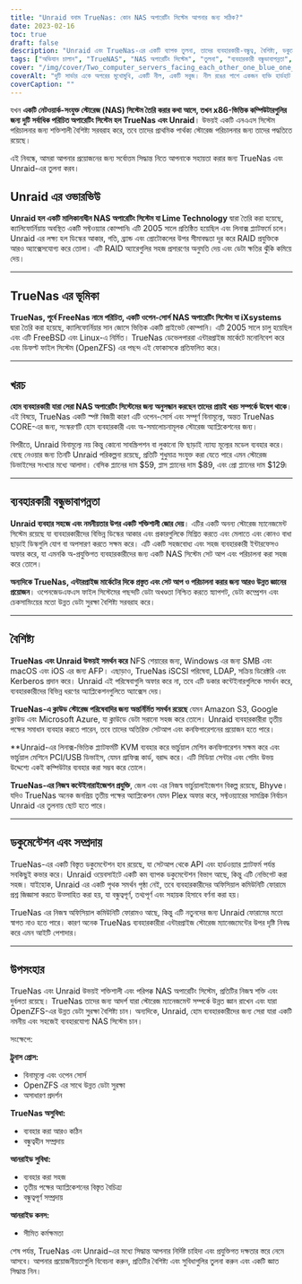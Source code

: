 ```yaml
---
title: "Unraid বনাম TrueNas: কোন NAS অপারেটিং সিস্টেম আপনার জন্য সঠিক?"
date: 2023-02-16
toc: true
draft: false
description: "Unraid এবং TrueNas-এর একটি ব্যাপক তুলনা, তাদের ব্যবহারকারী-বন্ধুত্ব, বৈশিষ্ট্য, ডকুমেন্টেশন এবং সম্প্রদায় সহ, ব্যবহারকারীদের একটি জ্ঞাত সিদ্ধান্ত নিতে সাহায্য করার জন্য যেটি NAS অপারেটিং সিস্টেম তাদের প্রয়োজনের জন্য সর্বোত্তম।"
tags: ["অভিযান চালান", "TrueNAS", "NAS অপারেটিং সিস্টেম", "তুলনা", "ব্যবহারকারী বন্ধুভাবাপন্নতা", "বৈশিষ্ট্য", "ডকুমেন্টেশন", "সম্প্রদায়", "মুক্ত উৎস", "এন্টারপ্রাইজ", "তথ্য সুরক্ষা", "কর্মক্ষমতা", "নমনীয়তা", "ব্যবহার করা সহজ", "তৃতীয় পক্ষের অ্যাপ্লিকেশন", "নেটওয়ার্ক সংযুক্ত সংগ্রহস্থল", "RAID প্রযুক্তি", "স্টোরেজ ম্যানেজমেন্ট", "OpenZFS", "হোম ব্যবহারকারী", "দামের মডেল", "মেঘ স্টোরেজ", "ভার্চুয়ালাইজেশন", "ডকুমেন্টেশন হাব", "কমিউনিটি ফোরাম", "উন্নত ডেটা সুরক্ষা", "পরিপক্ক NAS OS", "কারিগরি দক্ষতা", "আইটি পেশাদার"]
cover: "/img/cover/Two_computer_servers_facing_each_other_one_blue_one_green.png"
coverAlt: "দুটি সার্ভার একে অপরের মুখোমুখি, একটি নীল, একটি সবুজ। নীল রঙের পাশে একজন ব্যক্তি হার্ডহাট এবং সেফটি জ্যাকেট পরে দাঁড়িয়ে আছে। সবুজ পাশে সোফায় বসা একজন ব্যক্তি।"
coverCaption: ""
---
```


যখন **একটি নেটওয়ার্ক-সংযুক্ত স্টোরেজ (NAS) সিস্টেম তৈরি করার কথা আসে, তখন x86-ভিত্তিক কম্পিউটারগুলির জন্য দুটি সর্বাধিক পরিচিত অপারেটিং সিস্টেম হল TrueNas এবং Unraid**। উভয়ই একটি এনএএস সিস্টেম পরিচালনার জন্য শক্তিশালী বৈশিষ্ট্য সরবরাহ করে, তবে তাদের প্রাথমিক পার্থক্য স্টোরেজ পরিচালনার জন্য তাদের পদ্ধতিতে রয়েছে।

এই নিবন্ধে, আমরা আপনার প্রয়োজনের জন্য সর্বোত্তম সিদ্ধান্ত নিতে আপনাকে সহায়তা করার জন্য TrueNas এবং Unraid-এর তুলনা করব।

## Unraid এর ওভারভিউ

**Unraid হল একটি মালিকানাধীন NAS অপারেটিং সিস্টেম যা Lime Technology** দ্বারা তৈরি করা হয়েছে, ক্যালিফোর্নিয়ায় অবস্থিত একটি সফ্টওয়্যার কোম্পানি৷ এটি 2005 সালে প্রতিষ্ঠিত হয়েছিল এবং লিনাক্স প্ল্যাটফর্মে চলে। Unraid এর লক্ষ্য হল ডিস্কের আকার, গতি, ব্র্যান্ড এবং প্রোটোকলের উপর সীমাবদ্ধতা দূর করে RAID প্রযুক্তিকে আরও অ্যাক্সেসযোগ্য করে তোলা। এটি RAID অ্যারেগুলির সহজ প্রসারণের অনুমতি দেয় এবং ডেটা ক্ষতির ঝুঁকি কমিয়ে দেয়।

______

## TrueNas এর ভূমিকা

**TrueNas, পূর্বে FreeNas নামে পরিচিত, একটি ওপেন-সোর্স NAS অপারেটিং সিস্টেম যা iXsystems** দ্বারা তৈরি করা হয়েছে, ক্যালিফোর্নিয়ার সান জোসে ভিত্তিক একটি প্রাইভেট কোম্পানি। এটি 2005 সালে চালু হয়েছিল এবং এটি FreeBSD এবং Linux-এ নির্মিত। TrueNas ডেভেলপাররা এন্টারপ্রাইজ মার্কেটে মনোনিবেশ করে এবং ডিফল্ট ফাইল সিস্টেম (OpenZFS) এর পছন্দ এই ফোকাসকে প্রতিফলিত করে।

______

## খরচ

**হোম ব্যবহারকারী যারা সেরা NAS অপারেটিং সিস্টেমের জন্য অনুসন্ধান করছেন তাদের প্রায়ই খরচ সম্পর্কে উদ্বেগ থাকে**। এই বিষয়ে, TrueNas একটি স্পষ্ট বিজয়ী কারণ এটি ওপেন-সোর্স এবং সম্পূর্ণ বিনামূল্যে, অন্তত TrueNas CORE-এর জন্য, সংস্করণটি হোম ব্যবহারকারী এবং অ-সমালোচনামূলক স্টোরেজ অ্যাপ্লিকেশনের জন্য।

বিপরীতে, Unraid বিনামূল্যে নয় কিন্তু কোনো সাবস্ক্রিপশন বা লুকানো ফি ছাড়াই ন্যায্য মূল্যের মডেল ব্যবহার করে। বেছে নেওয়ার জন্য তিনটি Unraid পরিকল্পনা রয়েছে, প্রতিটি শুধুমাত্র সংযুক্ত করা যেতে পারে এমন স্টোরেজ ডিভাইসের সংখ্যার মধ্যে আলাদা। বেসিক প্ল্যানের দাম $59, প্লাস প্ল্যানের দাম $89, এবং প্রো প্ল্যানের দাম $129৷

______

## ব্যবহারকারী বন্ধুভাবাপন্নতা

**Unraid ব্যবহার সহজে এবং নমনীয়তার উপর একটি শক্তিশালী জোর দেয়**। এটির একটি অনন্য স্টোরেজ ম্যানেজমেন্ট সিস্টেম রয়েছে যা ব্যবহারকারীদের বিভিন্ন ডিস্কের আকার এবং প্রকারগুলিকে মিশ্রিত করতে এবং মেলাতে এবং কোনও বাধা ছাড়াই ডিস্কগুলি যোগ বা অপসারণ করতে সক্ষম করে। এটি একটি সহজবোধ্য এবং সহজ ব্যবহারকারী ইন্টারফেসও অফার করে, যা এমনকি অ-প্রযুক্তিগত ব্যবহারকারীদের জন্য একটি NAS সিস্টেম সেট আপ এবং পরিচালনা করা সহজ করে তোলে।

**অন্যদিকে TrueNas, এন্টারপ্রাইজ মার্কেটের দিকে প্রস্তুত এবং সেট আপ ও পরিচালনা করার জন্য আরও উন্নত জ্ঞানের প্রয়োজন**। ওপেনজেডএফএস ফাইল সিস্টেমের পছন্দটি ডেটা অখণ্ডতা নিশ্চিত করতে স্ন্যাপশট, ডেটা কম্প্রেশন এবং চেকসামিংয়ের মতো উন্নত ডেটা সুরক্ষা বৈশিষ্ট্য সরবরাহ করে।

______

## বৈশিষ্ট্য

**TrueNas এবং Unraid উভয়ই সমর্থন করে** NFS শেয়ারের জন্য, Windows এর জন্য SMB এবং macOS এবং iOS এর জন্য AFP। এছাড়াও, TrueNas iSCSI পরিষেবা, LDAP, সক্রিয় ডিরেক্টরি এবং Kerberos প্রদান করে। Unraid এই পরিষেবাগুলি অফার করে না, তবে এটি ডকার কন্টেইনারগুলিকে সমর্থন করে, ব্যবহারকারীদের বিভিন্ন ধরণের অ্যাপ্লিকেশনগুলিতে অ্যাক্সেস দেয়।

**TrueNas-এ ক্লাউড স্টোরেজ পরিষেবাদির জন্য অন্তর্নির্মিত সমর্থন রয়েছে** যেমন Amazon S3, Google ক্লাউড এবং Microsoft Azure, যা ক্লাউডে ডেটা সরানো সহজ করে তোলে। Unraid ব্যবহারকারীরা তৃতীয় পক্ষের সমাধান ব্যবহার করতে পারেন, তবে তাদের অতিরিক্ত সেটআপ এবং কনফিগারেশনের প্রয়োজন হতে পারে।

**Unraid-এর লিনাক্স-ভিত্তিক প্ল্যাটফর্মটি KVM ব্যবহার করে ভার্চুয়াল মেশিন কনফিগারেশন সক্ষম করে এবং ভার্চুয়াল মেশিনে PCI/USB ডিভাইস, যেমন গ্রাফিক্স কার্ড, বরাদ্দ করে। এটি মিডিয়া সেন্টার এবং গেমিং উভয় উদ্দেশ্যে একই কম্পিউটার ব্যবহার করা সম্ভব করে তোলে।

**TrueNas-এর নিজস্ব কন্টেইনারাইজেশন প্রযুক্তি**, জেল এবং এর নিজস্ব ভার্চুয়ালাইজেশন বিকল্প রয়েছে, Bhyve। যদিও TrueNas অনেক জনপ্রিয় তৃতীয় পক্ষের অ্যাপ্লিকেশন যেমন Plex অফার করে, সফ্টওয়্যারের সামগ্রিক নির্বাচন Unraid এর তুলনায় ছোট হতে পারে।

______

## ডকুমেন্টেশন এবং সম্প্রদায়

TrueNas-এর একটি বিস্তৃত ডকুমেন্টেশন হাব রয়েছে, যা সেটআপ থেকে API এবং হার্ডওয়্যার প্ল্যাটফর্ম পর্যন্ত সবকিছুই কভার করে। Unraid ওয়েবসাইটে একটি কম ব্যাপক ডকুমেন্টেশন বিভাগ আছে, কিন্তু এটি নেভিগেট করা সহজ। যাইহোক, Unraid এর একটি পৃথক সমর্থন পৃষ্ঠা নেই, তবে ব্যবহারকারীদের অফিসিয়াল কমিউনিটি ফোরামে প্রশ্ন জিজ্ঞাসা করতে উত্সাহিত করা হয়, যা বন্ধুত্বপূর্ণ, তথ্যপূর্ণ এবং সহায়ক হিসাবে বর্ণনা করা হয়।

TrueNas এর নিজস্ব অফিসিয়াল কমিউনিটি ফোরামও আছে, কিন্তু এটি নতুনদের জন্য Unraid ফোরামের মতো স্বাগত নাও হতে পারে। কারণ অনেক TrueNas ব্যবহারকারীরা এন্টারপ্রাইজ স্টোরেজ ম্যানেজমেন্টের উপর দৃষ্টি নিবদ্ধ করে এমন আইটি পেশাদার।

______

## উপসংহার

TrueNas এবং Unraid উভয়ই শক্তিশালী এবং পরিপক্ক NAS অপারেটিং সিস্টেম, প্রতিটির নিজস্ব শক্তি এবং দুর্বলতা রয়েছে। TrueNas তাদের জন্য আদর্শ যারা স্টোরেজ ম্যানেজমেন্ট সম্পর্কে উন্নত জ্ঞান রাখেন এবং যারা OpenZFS-এর উন্নত ডেটা সুরক্ষা বৈশিষ্ট্য চান। অন্যদিকে, Unraid, হোম ব্যবহারকারীদের জন্য সেরা যারা একটি নমনীয় এবং সহজেই ব্যবহারযোগ্য NAS সিস্টেম চান।

সংক্ষেপে:

**ট্রুনাস প্রোস:**
- বিনামূল্যে এবং ওপেন সোর্স
- OpenZFS এর সাথে উন্নত ডেটা সুরক্ষা
- অসাধারণ প্রদর্শন

**TrueNas অসুবিধা:**
- ব্যবহার করা আরও কঠিন
- বন্ধুত্বহীন সম্প্রদায়

**আনরাইড সুবিধা:**
- ব্যবহার করা সহজ
- তৃতীয় পক্ষের অ্যাপ্লিকেশনের বিস্তৃত বৈচিত্র্য
- বন্ধুত্বপূর্ণ সম্প্রদায়

**আনরাইড কনস:**
- সীমিত কর্মক্ষমতা

শেষ পর্যন্ত, TrueNas এবং Unraid-এর মধ্যে সিদ্ধান্ত আপনার নির্দিষ্ট চাহিদা এবং প্রযুক্তিগত দক্ষতার স্তরে নেমে আসবে। আপনার প্রয়োজনীয়তাগুলি বিবেচনা করুন, প্রতিটির বৈশিষ্ট্য এবং সুবিধাগুলির তুলনা করুন এবং একটি জ্ঞাত সিদ্ধান্ত নিন।
